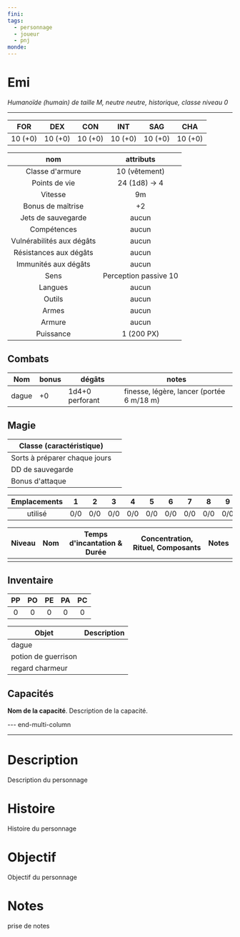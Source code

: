 ```yaml
---
fini: 
tags:
  - personnage
  - joueur
  - pnj
monde:
---
```

# Emi
*Humanoïde (humain) de taille M, neutre neutre, historique, classe niveau 0*
___

|   FOR   |   DEX   |   CON   |   INT   |   SAG   |   CHA   |
| :-----: | :-----: | :-----: | :-----: | :-----: | :-----: |
| 10 (+0) | 10 (+0) | 10 (+0) | 10 (+0) | 10 (+0) | 10 (+0) |

|            nom            |       attributs       |
| :-----------------------: | :-------------------: |
|      Classe d'armure      |     10 (vêtement)     |
|       Points de vie       |     24 (1d8) -> 4     |
|          Vitesse          |          9m           |
|     Bonus de maîtrise     |          +2           |
|    Jets de sauvegarde     |         aucun         |
|        Compétences        |         aucun         |
| Vulnérabilités aux dégâts |         aucun         |
|  Résistances aux dégâts   |         aucun         |
|   Immunités aux dégâts    |         aucun         |
|           Sens            | Perception passive 10 |
|          Langues          |         aucun         |
|          Outils           |         aucun         |
|           Armes           |         aucun         |
|          Armure           |         aucun         |
|         Puissance         |      1 (200 PX)       |
## Combats

| Nom   | bonus | dégâts          | notes                                     |
| ----- | ----- | --------------- | ----------------------------------------- |
| dague | +0    | 1d4+0 perforant | finesse, légère, lancer (portée 6 m/18 m) |

## Magie

| Classe (caractéristique)      |     |
| ----------------------------- | --- |
| Sorts à préparer chaque jours |     |
| DD de sauvegarde              |     |
| Bonus d'attaque               |     |

| Emplacements |  1  |  2  |  3  |  4  |  5  |  6  |  7  |  8  |  9  |
| :----------: | :-: | :-: | :-: | :-: | :-: | :-: | :-: | :-: | :-: |
|   utilisé    | 0/0 | 0/0 | 0/0 | 0/0 | 0/0 | 0/0 | 0/0 | 0/0 | 0/0 |

| Niveau | Nom | Temps d'incantation & Durée | Concentration, Rituel, Composants | Notes |
| ------ | --- | --------------------------- | --------------------------------- | ----- |
|        |     |                             |                                   |       |

## Inventaire
| PP  | PO  | PE  | PA  | PC  |
| :-: | :-: | :-: | :-: | :-: |
|  0  |  0  |  0  |  0  |  0  |

| Objet               | Description |
| ------------------- | ----------- |
| dague               |             |
| potion de guerrison |             |
| regard charmeur     |             |

## Capacités
**Nom de la capacité**. Description de la capacité.  


--- end-multi-column

---
# Description
Description du personnage

# Histoire
Histoire du personnage

# Objectif
Objectif du personnage

# Notes
prise de notes

